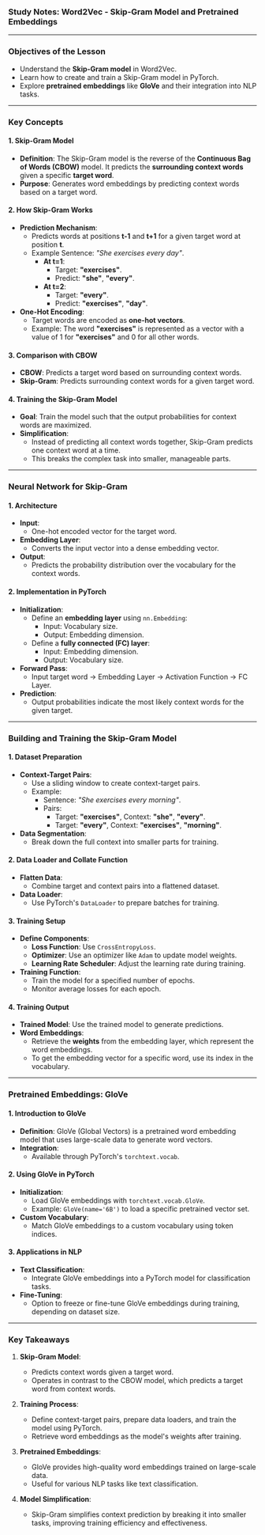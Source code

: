 ### Study Notes: Word2Vec - Skip-Gram Model and Pretrained Embeddings

---

### Objectives of the Lesson
- Understand the **Skip-Gram model** in Word2Vec.
- Learn how to create and train a Skip-Gram model in PyTorch.
- Explore **pretrained embeddings** like **GloVe** and their integration into NLP tasks.

---

### Key Concepts

#### 1. Skip-Gram Model
- **Definition**: The Skip-Gram model is the reverse of the **Continuous Bag of Words (CBOW)** model. It predicts the **surrounding context words** given a specific **target word**.
- **Purpose**: Generates word embeddings by predicting context words based on a target word.

#### 2. How Skip-Gram Works
- **Prediction Mechanism**:
  - Predicts words at positions **t-1** and **t+1** for a given target word at position **t**.
  - Example Sentence: *"She exercises every day"*.
    - **At t=1**:
      - Target: **"exercises"**.
      - Predict: **"she"**, **"every"**.
    - **At t=2**:
      - Target: **"every"**.
      - Predict: **"exercises"**, **"day"**.
- **One-Hot Encoding**:
  - Target words are encoded as **one-hot vectors**.
  - Example: The word **"exercises"** is represented as a vector with a value of 1 for **"exercises"** and 0 for all other words.

#### 3. Comparison with CBOW
- **CBOW**: Predicts a target word based on surrounding context words.
- **Skip-Gram**: Predicts surrounding context words for a given target word.

#### 4. Training the Skip-Gram Model
- **Goal**: Train the model such that the output probabilities for context words are maximized.
- **Simplification**:
  - Instead of predicting all context words together, Skip-Gram predicts one context word at a time.
  - This breaks the complex task into smaller, manageable parts.

---

### Neural Network for Skip-Gram

#### 1. Architecture
- **Input**:
  - One-hot encoded vector for the target word.
- **Embedding Layer**:
  - Converts the input vector into a dense embedding vector.
- **Output**:
  - Predicts the probability distribution over the vocabulary for the context words.

#### 2. Implementation in PyTorch
- **Initialization**:
  - Define an **embedding layer** using `nn.Embedding`:
    - Input: Vocabulary size.
    - Output: Embedding dimension.
  - Define a **fully connected (FC) layer**:
    - Input: Embedding dimension.
    - Output: Vocabulary size.
- **Forward Pass**:
  - Input target word → Embedding Layer → Activation Function → FC Layer.
- **Prediction**:
  - Output probabilities indicate the most likely context words for the given target.

---

### Building and Training the Skip-Gram Model

#### 1. Dataset Preparation
- **Context-Target Pairs**:
  - Use a sliding window to create context-target pairs.
  - Example:
    - Sentence: *"She exercises every morning"*.
    - Pairs:
      - Target: **"exercises"**, Context: **"she"**, **"every"**.
      - Target: **"every"**, Context: **"exercises"**, **"morning"**.
- **Data Segmentation**:
  - Break down the full context into smaller parts for training.

#### 2. Data Loader and Collate Function
- **Flatten Data**:
  - Combine target and context pairs into a flattened dataset.
- **Data Loader**:
  - Use PyTorch's `DataLoader` to prepare batches for training.

#### 3. Training Setup
- **Define Components**:
  - **Loss Function**: Use `CrossEntropyLoss`.
  - **Optimizer**: Use an optimizer like `Adam` to update model weights.
  - **Learning Rate Scheduler**: Adjust the learning rate during training.
- **Training Function**:
  - Train the model for a specified number of epochs.
  - Monitor average losses for each epoch.

#### 4. Training Output
- **Trained Model**: Use the trained model to generate predictions.
- **Word Embeddings**:
  - Retrieve the **weights** from the embedding layer, which represent the word embeddings.
  - To get the embedding vector for a specific word, use its index in the vocabulary.

---

### Pretrained Embeddings: GloVe

#### 1. Introduction to GloVe
- **Definition**: GloVe (Global Vectors) is a pretrained word embedding model that uses large-scale data to generate word vectors.
- **Integration**:
  - Available through PyTorch's `torchtext.vocab`.

#### 2. Using GloVe in PyTorch
- **Initialization**:
  - Load GloVe embeddings with `torchtext.vocab.GloVe`.
  - Example: `GloVe(name='6B')` to load a specific pretrained vector set.
- **Custom Vocabulary**:
  - Match GloVe embeddings to a custom vocabulary using token indices.

#### 3. Applications in NLP
- **Text Classification**:
  - Integrate GloVe embeddings into a PyTorch model for classification tasks.
- **Fine-Tuning**:
  - Option to freeze or fine-tune GloVe embeddings during training, depending on dataset size.

---

### Key Takeaways

1. **Skip-Gram Model**:
   - Predicts context words given a target word.
   - Operates in contrast to the CBOW model, which predicts a target word from context words.

2. **Training Process**:
   - Define context-target pairs, prepare data loaders, and train the model using PyTorch.
   - Retrieve word embeddings as the model's weights after training.

3. **Pretrained Embeddings**:
   - GloVe provides high-quality word embeddings trained on large-scale data.
   - Useful for various NLP tasks like text classification.

4. **Model Simplification**:
   - Skip-Gram simplifies context prediction by breaking it into smaller tasks, improving training efficiency and effectiveness.